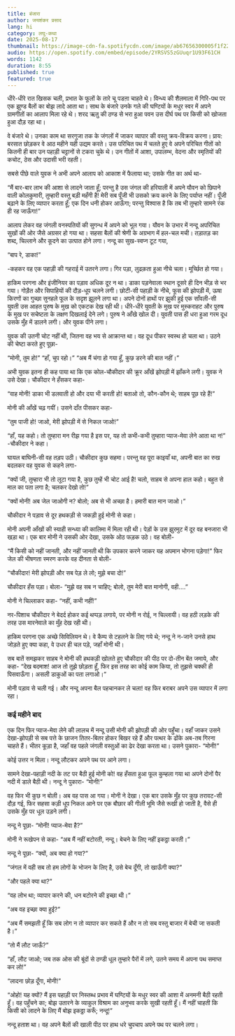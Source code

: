 ```yaml
---
title: बंजारा
author: जयशंकर प्रसाद
lang: hi
category: लघु-कथा
date: 2025-08-17
thumbnail: https://image-cdn-fa.spotifycdn.com/image/ab67656300005f1f2201d87755c1a756956596dd
audio: https://open.spotify.com/embed/episode/2YRSVS5zGUuqr1U93F61CH
words: 1142
duration: 8:55
published: true
featured: true
---
```


धीरे-धीरे रात खिसक चली, प्रभात के फूलों के तारे चू पडऩा चाहते थे। विन्ध्य की शैलमाला में गिरि-पथ पर एक झुण्ड बैलों का बोझ लादे आता था। साथ के बंजारे उनके गले की घण्टियों के मधुर स्वर में अपने ग्रामगीतों का आलाप मिला रहे थे। शरद ऋतु की ठण्ड से भरा हुआ पवन उस दीर्घ पथ पर किसी को खोजता हुआ दौड़ रहा था।

वे बंजारे थे। उनका काम था सरगुजा तक के जंगलों में जाकर व्यापार की वस्तु क्रय-विक्रय करना। प्राय: बरसात छोड़कर वे आठ महीने यही उद्यम करते। उस परिचित पथ में चलते हुए वे अपने परिचित गीतों को कितनी ही बार उन पहाड़ी चट्टानों से टकरा चुके थे। उन गीतों में आशा, उपालम्भ, वेदना और स्मृतियों की कचोट, ठेस और उदासी भरी रहती।

सबसे पीछे वाले युवक ने अभी अपने आलाप को आकाश में फैलाया था; उसके गीत का अर्थ था-

“मैं बार-बार लाभ की आशा से लादने जाता हूँ; परन्तु है उस जंगल की हरियाली में अपने यौवन को छिपाने वाली कोलकुमारी, तुम्हारी वस्तु बड़ी महँगी है! 
मेरी सब पूँजी भी उसको क्रय करने के लिए पर्याप्त नहीं। पूँजी बढ़ाने के लिए व्यापार करता हूँ; एक दिन धनी होकर आऊँगा; परन्तु विश्वास है कि तब भी तुम्हारे सामने रंक ही रह जाऊँगा!”

आलाप लेकर वह जंगली वनस्पतियों की सुगन्ध में अपने को भूल गया। यौवन के उभार में नन्दू अपरिचित सुखों की ओर जैसे अग्रसर हो गया था। सहसा बैलों की श्रेणी के अग्रभाग में हल-चल मची। तड़ातड़ का शब्द, चिल्लाने और कूदने का उत्पात होने लगा। नन्दू का सुख-स्वप्न टूट गया,

“बाप रे, डाका!”

-कहकर वह एक पहाड़ी की गहराई में उतरने लगा। गिर पड़ा, लुढक़ता हुआ नीचे चला। मूर्च्छित हो गया।

हाकिम परगना और इंजीनियर का पड़ाव अधिक दूर न था। डाका पड़नेवाला स्थान दूसरे ही दिन भीड़ से भर गया। गोड़ैत और सिपाहियों की दौड़-धूप चलने लगी। छोटी-सी पहाड़ी के नीचे, फूस की झोपड़ी में, ऊषा किरणों का गुच्छा सुनहले फूल के सदृश झूलने लगा था। अपने दोनों हाथों पर झुकी हुई एक साँवली-सी युवती उस आहत पुरुष के मुख को एकटक देख रही थी। धीरे-धीरे युवती के मुख पर मुस्कराहट और पुरुष के मुख पर सचेष्टता के लक्षण दिखलाई देने लगे। पुरुष ने आँखे खोल दी। युवती पास ही धरा हुआ गरम दूध उसके मुँह में डालने लगी। और युवक पीने लगा।

युवक की उतनी चोट नहीं थी, जितना वह भय से आक्रान्त था। वह दूध पीकर स्वस्थ हो चला था। उठने की चेष्टा करते हुए पूछा-

“मोनी, तुम हो!” 
“हाँ, चुप रहो।” 
“अब मैं चंगा हो गया हूँ, कुछ डरने की बात नहीं।”

अभी युवक इतना ही कह पाया था कि एक कोल-चौकीदार की क्रूर आँखें झोपड़ी में झाँकने लगी। युवक ने उसे देखा। चौकीदार ने हँसकर कहा-

“वाह मोनी! डाका भी डलवाती हो और दया भी करती हो!
बताओ तो, कौन-कौन थे; साहब पूछ रहे हैं!”

मोनी की आँखें चढ़ गयीं। उसने दाँत पीसकर कहा-

“तुम पाजी हो! जाओ, मेरी झोपड़ी में से निकल जाओ!”

“हाँ, यह कहो। तो तुम्हारा मन रीझ गया है इस पर, यह तो कभी-कभी तुम्हारा प्याज-मेवा लेने आता था न!” -चौकीदार ने कहा।

घायल बाघिनी-सी वह तड़प उठी। चौकीदार कुछ सहमा। परन्तु वह पूरा काइयाँ था, अपनी बात का रुख बदलकर वह युवक से कहने लगा-

“क्यों जी, तुम्हारा भी तो लूटा गया है, कुछ तुम्हें भी चोट आई है! चलो, साहब से अपना हाल कहो। बहुत से माल का पता लगा है; चलकर देखो तो!”

“क्यों मोनी! अब जेल जाओगी न? बोलो; अब से भी अच्छा है। हमारी बात मान जाओ।”

चौकीदार ने पड़ाव से दूर हथकड़ी से जकड़ी हुई मोनी से कहा।

मोनी अपनी आँखों की स्याही सन्ध्या की कालिमा में मिला रही थी। पेड़ों के उस झुरमुट में दूर वह बनजारा भी खड़ा था। एक बार मोनी ने उसकी ओर देखा, उसके ओठ फड़क उठे। वह बोली-

“मैं किसी को नहीं जानती, और नहीं जानती थी कि उपकार करने जाकर यह अपमान भोगना पड़ेगा!” फिर जेल की भीषणता स्मरण करके वह दीनता से बोली-

“चौकीदार! मेरी झोपड़ी और सब पेड़ ले लो; मुझे बचा दो!”

चौकीदार हँस पड़ा। बोला- “मुझे वह सब न चाहिए; बोलो, तुम मेरी बात मानोगी, वही….”

मोनी ने चिल्लाकर कहा- “नहीं, कभी नहीं!”

नर-पिशाच चौकीदार ने बेदर्द होकर कई थप्पड़ लगाये, पर मोनी न रोई, न चिल्लायी। वह हठी लड़के की तरह उस मारनेवाले का मुँह देख रही थी।

हाकिम परगना एक अच्छे सिविलियन थे। वे कैम्प से टहलने के लिए गये थे; नन्दू ने न-जाने उनसे हाथ जोड़ते हुए क्या कहा, वे उधर ही चल पड़े, जहाँ मोनी थी।

सब बातें समझकर साहब ने मोनी की हथकड़ी खोलते हुए चौकीदार की पीठ पर दो-तीन बेंत जमाये, और कहा- “देख बदमाश! आज तो तुझे छोड़ता हूँ, फिर इस तरह का कोई काम किया, तो तुझसे चक्की ही पिसवाऊँगा। असली डाकुओं का पता लगाओ।”

मोनी पड़ाव से चली गई। और नन्दू अपना बैल पहचानकर ले चला! वह फिर बराबर अपने उस व्यापार में लगा रहा।

### कई महीने बाद

एक दिन फिर प्याज-मेवा लेने की लालच में नन्दू उसी मोनी की झोपड़ी की ओर पहुँचा। वहाँ जाकर उसने देखा-झोपड़ी से सब पत्ते के छाजन तितर-बितर होकर बिखर रहे हैं और पत्थर के ढोंके अब-तब गिरना चाहते हैं। भीतर कूड़ा है, जहाँ वह पहले जंगली वस्तुओं का ढेर देखा करता था। उसने पुकारा- “मोनी!”

कोई उत्तर न मिला। नन्दू लौटकर अपने पथ पर आने लगा।

सामने देखा-पहाड़ी नदी के तट पर बैठी हुई मोनी को! वह हँसता हुआ फूल कुम्हला गया था अपने दोनों पैर नदी में डाले बैठी थी। नन्दू ने पुकारा- “मोनी!”

वह फिर भी कुछ न बोली। अब वह पास आ गया। मोनी ने देखा। एक बार उसके मुँह पर कुछ तरावट-सी दौड़ गई, फिर सहसा कड़ी धूप निकल आने पर एक बौछार की गीली भूमि जैसे रूखी हो जाती है, वैसे ही उसके मुँह पर धूल उड़ने लगी।

नन्दू ने पूछा- “मोनी! प्याज-मेवा है?”

मोनी ने रूखेपन से कहा- “अब मैं नहीं बटोरती, नन्दू। बेचने के लिए नहीं इकठ्ठा करती।”

नन्दू ने पूछा- “क्यों, अब क्या हो गया?”

“जंगल में वही सब तो हम लोगों के भोजन के लिए है, उसे बेच दूँगी, तो खाऊँगी क्या?”

“और पहले क्या था?”

“वह लोभ था; व्यापार करने की, धन बटोरने की इच्छा थी।”

“अब वह इच्छा क्या हुई?”

“अब मैं समझती हूँ कि सब लोग न तो व्यापार कर सकते हैं और न तो सब वस्तु बाजार में बेची जा सकती है।”

“तो मैं लौट जाऊँ?”

“हाँ, लौट जाओ; जब तक ओस की बूंदों से ठण्डी धूल तुम्हारे पैरों में लगे, उतने समय में अपना पथ समाप्त कर लो!”

“लादना छोड़ दूँगा, मोनी!”

“ओहो! यह क्यों? मैं इस पहाड़ी पर निस्तब्ध प्रभाव में घण्टियों के मधुर स्वर की आशा में अनमनी बैठी रहती हूँ। वह पहुँचने का; बोझ उतारने के व्याकुल विश्राम का अनुभव करके सुखी रहती हूँ। मैं नहीं चाहती कि किसी को लादने के लिए मैं बोझ इकठ्ठा करूँ; नन्दू!”

नन्दू हताश था। वह अपने बैलों की खाली पीठ पर हाथ धरे चुपचाप अपने पथ पर चलने लगा।